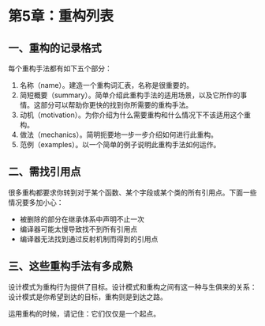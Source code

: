 # 第5章：重构列表
        
<Counter :path="'refactoring_improving_the_design_of_existing_code'" :name="'第5章：重构列表'"></Counter>

## 一、重构的记录格式

每个重构手法都有如下五个部分：

1. 名称（name）。建造一个重构词汇表，名称是很重要的。
2. 简短概要（summary）。简单介绍此重构手法的适用场景，以及它所作的事情。这部分可以帮助你更快的找到你所需要的重构手法。
3. 动机（motivation）。为你介绍为什么需要重构和什么情况下不该适用这个重构。
4. 做法（mechanics）。简明扼要地一步一步介绍如何进行此重构。
5. 范例（examples）。以一个简单的例子说明此重构手法如何运作。

## 二、需找引用点

很多重构都要求你转到对于某个函数、某个字段或某个类的所有引用点。下面一些情况要多加小心：
* 被删除的部分在继承体系中声明不止一次
* 编译器可能太慢导致找不到所有引用点
* 编译器无法找到通过反射机制而得到的引用点

## 三、这些重构手法有多成熟

设计模式为重构行为提供了目标。设计模式和重构之间有这一种与生俱来的关系：设计模式是你希望到达的目标，重构则是到达之路。

运用重构的时候，请记住：它们仅仅是一个起点。

<Valine></Valine>